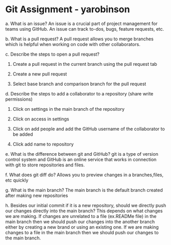 # Git Assignment - yarobinson

a. What is an issue?
An issue is a crucial part of project management for teams using GitHub. An issue can track to-dos, bugs, feature requests, etc. 

b. What is a pull request?
A pull request allows you to merge branches which is helpful when working on code with other collaborators.

c. Describe the steps to open a pull request?

1. Create a pull request in the current branch using the pull request tab

2. Create a new pull request

3. Select base branch and comparison branch for the pull request

d. Describe the steps to add a collaborator to a repository (share write permissions)

1. Click on settings in the main branch of the repository

2. Click on access in settings

3. Click on add people and add the GitHub username of the collaborator to be added

4. Click add name to repository


e. What is the difference between git and GitHub?
git is a type of version control system and GitHub is an online service that works in connection with git to store repositories and files. 

f. What does git diff do?
Allows you to preview changes in a branches,files, etc quickly

g. What is the main branch?
The main branch is the default branch created after making new repositories

h. Besides our initial commit if it is a new repository, should we directly push our changes directly into the main branch?
This depends on what changes we are making. If changes are unrelated to a file (ex.READMe file) in the main branch then we should push our changes into the another branch either by creating a new brand or using an existing one. If we are making changes to a file in the main branch then we should push our changes to the main branch.
